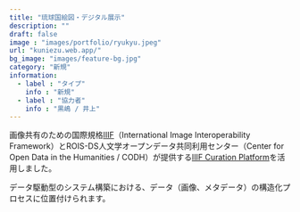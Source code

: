 ```yaml
---
title: "琉球国絵図・デジタル展示"
description: ""
draft: false
image : "images/portfolio/ryukyu.jpeg"
url: "kuniezu.web.app/"
bg_image: "images/feature-bg.jpg"
category: "新規"
information:
  - label : "タイプ"
    info : "新規"
  - label : "協力者"
    info : "黒嶋 / 井上"
---
```


画像共有のための国際規格[IIIF](https://iiif.io/)（International Image Interoperability Framework）とROIS-DS人文学オープンデータ共同利用センター（Center for Open Data in the Humanities / CODH）が提供する[IIIF Curation Platform](http://codh.rois.ac.jp/icp/)を活用しました。

データ駆動型のシステム構築における、データ（画像、メタデータ）の構造化プロセスに位置付けられます。

